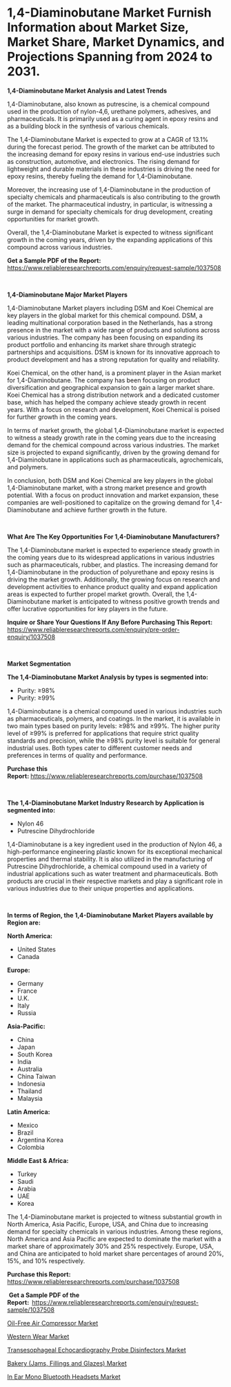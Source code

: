 <p><h1>1,4-Diaminobutane Market Furnish Information about Market Size, Market Share, Market Dynamics, and Projections Spanning from 2024 to 2031.</h1></p><p><strong>1,4-Diaminobutane Market Analysis and Latest Trends</strong></p>
<p><p>1,4-Diaminobutane, also known as putrescine, is a chemical compound used in the production of nylon-4,6, urethane polymers, adhesives, and pharmaceuticals. It is primarily used as a curing agent in epoxy resins and as a building block in the synthesis of various chemicals.</p><p>The 1,4-Diaminobutane Market is expected to grow at a CAGR of 13.1% during the forecast period. The growth of the market can be attributed to the increasing demand for epoxy resins in various end-use industries such as construction, automotive, and electronics. The rising demand for lightweight and durable materials in these industries is driving the need for epoxy resins, thereby fueling the demand for 1,4-Diaminobutane.</p><p>Moreover, the increasing use of 1,4-Diaminobutane in the production of specialty chemicals and pharmaceuticals is also contributing to the growth of the market. The pharmaceutical industry, in particular, is witnessing a surge in demand for specialty chemicals for drug development, creating opportunities for market growth.</p><p>Overall, the 1,4-Diaminobutane Market is expected to witness significant growth in the coming years, driven by the expanding applications of this compound across various industries.</p></p>
<p><strong>Get a Sample PDF of the Report:&nbsp;</strong> <a href="https://www.reliableresearchreports.com/enquiry/request-sample/1037508">https://www.reliableresearchreports.com/enquiry/request-sample/1037508</a></p>
<p>&nbsp;</p>
<p><strong>1,4-Diaminobutane Major Market Players</strong></p>
<p><p>1,4-Diaminobutane Market players including DSM and Koei Chemical are key players in the global market for this chemical compound. DSM, a leading multinational corporation based in the Netherlands, has a strong presence in the market with a wide range of products and solutions across various industries. The company has been focusing on expanding its product portfolio and enhancing its market share through strategic partnerships and acquisitions. DSM is known for its innovative approach to product development and has a strong reputation for quality and reliability.</p><p>Koei Chemical, on the other hand, is a prominent player in the Asian market for 1,4-Diaminobutane. The company has been focusing on product diversification and geographical expansion to gain a larger market share. Koei Chemical has a strong distribution network and a dedicated customer base, which has helped the company achieve steady growth in recent years. With a focus on research and development, Koei Chemical is poised for further growth in the coming years.</p><p>In terms of market growth, the global 1,4-Diaminobutane market is expected to witness a steady growth rate in the coming years due to the increasing demand for the chemical compound across various industries. The market size is projected to expand significantly, driven by the growing demand for 1,4-Diaminobutane in applications such as pharmaceuticals, agrochemicals, and polymers.</p><p>In conclusion, both DSM and Koei Chemical are key players in the global 1,4-Diaminobutane market, with a strong market presence and growth potential. With a focus on product innovation and market expansion, these companies are well-positioned to capitalize on the growing demand for 1,4-Diaminobutane and achieve further growth in the future.</p></p>
<p>&nbsp;</p>
<p><strong>What Are The Key Opportunities For 1,4-Diaminobutane Manufacturers?</strong></p>
<p><p>The 1,4-Diaminobutane market is expected to experience steady growth in the coming years due to its widespread applications in various industries such as pharmaceuticals, rubber, and plastics. The increasing demand for 1,4-Diaminobutane in the production of polyurethane and epoxy resins is driving the market growth. Additionally, the growing focus on research and development activities to enhance product quality and expand application areas is expected to further propel market growth. Overall, the 1,4-Diaminobutane market is anticipated to witness positive growth trends and offer lucrative opportunities for key players in the future.</p></p>
<p><strong>Inquire or Share Your Questions If Any Before Purchasing This Report:</strong> <a href="https://www.reliableresearchreports.com/enquiry/pre-order-enquiry/1037508">https://www.reliableresearchreports.com/enquiry/pre-order-enquiry/1037508</a></p>
<p>&nbsp;</p>
<p><strong>Market Segmentation</strong></p>
<p><strong>The 1,4-Diaminobutane Market Analysis by types is segmented into:</strong></p>
<p><ul><li>Purity: ≥98%</li><li>Purity: ≥99%</li></ul></p>
<p><p>1,4-Diaminobutane is a chemical compound used in various industries such as pharmaceuticals, polymers, and coatings. In the market, it is available in two main types based on purity levels: ≥98% and ≥99%. The higher purity level of ≥99% is preferred for applications that require strict quality standards and precision, while the ≥98% purity level is suitable for general industrial uses. Both types cater to different customer needs and preferences in terms of quality and performance.</p></p>
<p><strong>Purchase this Report:&nbsp;</strong><a href="https://www.reliableresearchreports.com/purchase/1037508">https://www.reliableresearchreports.com/purchase/1037508</a></p>
<p>&nbsp;</p>
<p><strong>The 1,4-Diaminobutane Market Industry Research by Application is segmented into:</strong></p>
<p><ul><li>Nylon 46</li><li>Putrescine Dihydrochloride</li></ul></p>
<p><p>1,4-Diaminobutane is a key ingredient used in the production of Nylon 46, a high-performance engineering plastic known for its exceptional mechanical properties and thermal stability. It is also utilized in the manufacturing of Putrescine Dihydrochloride, a chemical compound used in a variety of industrial applications such as water treatment and pharmaceuticals. Both products are crucial in their respective markets and play a significant role in various industries due to their unique properties and applications.</p></p>
<p>&nbsp;</p>
<p><strong>In terms of Region, the 1,4-Diaminobutane Market Players available by Region are:</strong></p>
<p>
    <p> <strong> North America: </strong>
        <ul>
            <li>United States</li>
            <li>Canada</li>
        </ul>
        </p> 
    <p> <strong> Europe: </strong>
        <ul>
            <li>Germany</li>
            <li>France</li>
            <li>U.K.</li>
            <li>Italy</li>
            <li>Russia</li>
        </ul>
        </p> 
    <p> <strong> Asia-Pacific: </strong>
        <ul>
            <li>China</li>
            <li>Japan</li>
            <li>South Korea</li>
            <li>India</li>
            <li>Australia</li>
            <li>China Taiwan</li>
            <li>Indonesia</li>
            <li>Thailand</li>
            <li>Malaysia</li>
        </ul>
        </p> 
    <p> <strong> Latin America: </strong>
        <ul>
            <li>Mexico</li>
            <li>Brazil</li>
            <li>Argentina Korea</li>
            <li>Colombia</li>
        </ul>
        </p> 
    <p> <strong> Middle East & Africa: </strong>
        <ul>
            <li>Turkey</li>
            <li>Saudi</li>
            <li>Arabia</li>
            <li>UAE</li>
            <li>Korea</li>
        </ul>
    </p>
    </p>
<p><p>The 1,4-Diaminobutane market is projected to witness substantial growth in North America, Asia Pacific, Europe, USA, and China due to increasing demand for specialty chemicals in various industries. Among these regions, North America and Asia Pacific are expected to dominate the market with a market share of approximately 30% and 25% respectively. Europe, USA, and China are anticipated to hold market share percentages of around 20%, 15%, and 10% respectively.</p></p>
<p><strong>Purchase this Report: </strong><a href="https://www.reliableresearchreports.com/purchase/1037508">https://www.reliableresearchreports.com/purchase/1037508</a></p>
<p>&nbsp;<strong>Get a Sample PDF of the Report:&nbsp;&nbsp;</strong><a href="https://www.reliableresearchreports.com/enquiry/request-sample/1037508">https://www.reliableresearchreports.com/enquiry/request-sample/1037508</a></p>
<p><strong></strong></p>
<p><p><a href="https://github.com/WillieWoodard/Market-Research-Report-List-3/blob/main/oil-free-air-compressor-market.md">Oil-Free Air Compressor Market</a></p><p><a href="https://github.com/jj19131/Market-Research-Report-List-1/blob/main/western-wear-market.md">Western Wear Market</a></p><p><a href="https://github.com/jhcraigie/Market-Research-Report-List-1/blob/main/transesophageal-echocardiography-probe-disinfectors-market.md">Transesophageal Echocardiography Probe Disinfectors Market</a></p><p><a href="https://github.com/Whitneyboyettebo9kiw7yr13/Market-Research-Report-List-1/blob/main/bakery-jams-fillings-and-glazes-market.md">Bakery (Jams, Fillings and Glazes) Market</a></p><p><a href="https://github.com/sonuprakash1/Market-Research-Report-List-1/blob/main/in-ear-mono-bluetooth-headsets-market.md">In Ear Mono Bluetooth Headsets Market</a></p></p>